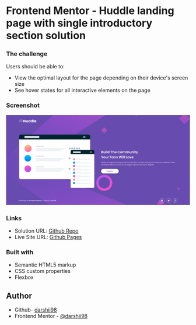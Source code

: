 # Frontend Mentor - Huddle landing page with single introductory section solution

### The challenge

Users should be able to:

- View the optimal layout for the page depending on their device's screen size
- See hover states for all interactive elements on the page

### Screenshot

![](./images/screenshot.png)

### Links

- Solution URL: [Github Repo](https://github.com/darshii98/huddle-landing-page)
- Live Site URL: [Github Pages](https://darshii98.github.io/huddle-landing-page/)

### Built with

- Semantic HTML5 markup
- CSS custom properties
- Flexbox

## Author

- Github- [darshii98](https://github.com/darshii98/)
- Frontend Mentor - [@darshii98](https://www.frontendmentor.io/profile/darshii98)
